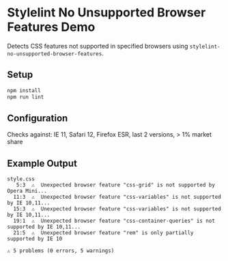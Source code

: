# Stylelint No Unsupported Browser Features Demo

Detects CSS features not supported in specified browsers using `stylelint-no-unsupported-browser-features`.

## Setup

```bash
npm install
npm run lint
```

## Configuration

Checks against: IE 11, Safari 12, Firefox ESR, last 2 versions, > 1% market share

## Example Output

```shell
style.css
   5:3  ⚠  Unexpected browser feature "css-grid" is not supported by Opera Mini...
  11:3  ⚠  Unexpected browser feature "css-variables" is not supported by IE 10,11...
  15:3  ⚠  Unexpected browser feature "css-variables" is not supported by IE 10,11...
  19:1  ⚠  Unexpected browser feature "css-container-queries" is not supported by IE 10,11...
  21:5  ⚠  Unexpected browser feature "rem" is only partially supported by IE 10

⚠ 5 problems (0 errors, 5 warnings)
```
